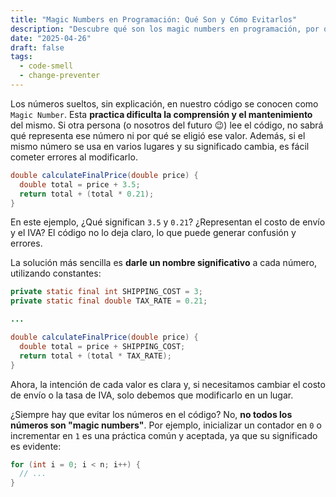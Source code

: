 ```yaml
---
title: "Magic Numbers en Programación: Qué Son y Cómo Evitarlos"
description: "Descubre qué son los magic numbers en programación, por qué dificultan el mantenimiento del código y aprende buenas prácticas para evitarlos fácilmente."
date: "2025-04-26"
draft: false
tags:
  - code-smell
  - change-preventer
---
```


Los números sueltos, sin explicación, en nuestro código se conocen como `Magic Number`. Esta **practica dificulta la comprensión y el mantenimiento** del mismo. Si otra persona (o nosotros del futuro 😉) lee el código, no sabrá qué representa ese número ni por qué se eligió ese valor. Además, si el mismo número se usa en varios lugares y su significado cambia, es fácil cometer errores al modificarlo.

```java
double calculateFinalPrice(double price) {
  double total = price + 3.5;
  return total + (total * 0.21);
}
```

En este ejemplo, ¿Qué significan `3.5` y `0.21`? ¿Representan el costo de envío y el IVA? El código no lo deja claro, lo que puede generar confusión y errores.

La solución más sencilla es **darle un nombre significativo** a cada número, utilizando constantes:

```java
private static final int SHIPPING_COST = 3;
private static final double TAX_RATE = 0.21;

...

double calculateFinalPrice(double price) {
  double total = price + SHIPPING_COST;
  return total + (total * TAX_RATE);
}
```

Ahora, la intención de cada valor es clara y, si necesitamos cambiar el costo de envío o la tasa de IVA, solo debemos que modificarlo en un lugar.

¿Siempre hay que evitar los números en el código? No, **no todos los números son "magic numbers"**. Por ejemplo, inicializar un contador en `0` o incrementar en `1` es una práctica común y aceptada, ya que su significado es evidente:

```java
for (int i = 0; i < n; i++) {
  // ...
}
```
